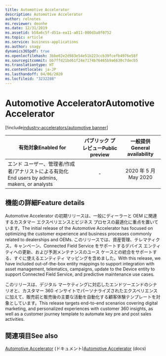 ```yaml
---
title: Automotive Accelerator
description: Automotive Accelerator
author: relnotes
ms.reviewer: deonhe
ms.date: 12/31/2019
ms.assetid: b58a6c5f-d51a-ea11-a811-000d3a8f0752
ms.topic: article
ms.service: business-applications
ms.author: snagy
dynamics365pdf: true
ms.openlocfilehash: 3bbe02e2d983e54e51b223ccb39fcefb4976e58f
ms.sourcegitcommit: bb7ffd21bd61f24e7174b76465b9a6630c7decb5
ms.translationtype: HT
ms.contentlocale: ja-JP
ms.lasthandoff: 04/06/2020
ms.locfileid: "3232288"
---
```

# <a name="automotive-accelerator"></a><span data-ttu-id="fd753-103">Automotive Accelerator</span><span class="sxs-lookup"><span data-stu-id="fd753-103">Automotive Accelerator</span></span>
[!include[industry-accelerators/automotive banner](../includes/industry-accelerators/automotive.md)]

| <span data-ttu-id="fd753-104">有効対象</span><span class="sxs-lookup"><span data-stu-id="fd753-104">Enabled for</span></span>    |  <span data-ttu-id="fd753-105">パブリック プレビュー</span><span class="sxs-lookup"><span data-stu-id="fd753-105">Public preview</span></span> | <span data-ttu-id="fd753-106">一般提供</span><span class="sxs-lookup"><span data-stu-id="fd753-106">General availability</span></span> | 
| ---------- | :----------: |:----------: |
|<span data-ttu-id="fd753-107">エンド ユーザー、管理者/作成者/アナリストによる有効化</span><span class="sxs-lookup"><span data-stu-id="fd753-107">End users by admins, makers, or analysts</span></span>|-| <span data-ttu-id="fd753-108">2020 年 5 月</span><span class="sxs-lookup"><span data-stu-id="fd753-108">May 2020</span></span>|






## <a name="feature-details"></a><span data-ttu-id="fd753-109">機能の詳細</span><span class="sxs-lookup"><span data-stu-id="fd753-109">Feature details</span></span>
<!--feature detail start -->
<span data-ttu-id="fd753-110">Automotive Accelerator の初期リリースは、一般にディーラーと OEM に関連するカスタマー エクスペリエンスとビジネス プロセスの最適化に重点を置いています。</span><span class="sxs-lookup"><span data-stu-id="fd753-110">The initial release of the Automotive Accelerator has focused on optimizing the customer experience and business processes commonly related to dealerships and OEMs.</span></span> <span data-ttu-id="fd753-111">このリリースでは、資産管理、テレマティクス、キャンペーン、Connected Field Service をサポートするデバイス エンティティへの更新、および予測メンテナンスのユース ケースとの統合をサポートする、すぐに使えるエンティティ マッピングを含めました。</span><span class="sxs-lookup"><span data-stu-id="fd753-111">With this release, we have included out-of-the-box entity mappings to support integration with asset management, telematics, campaigns, update to the Device entity to support Connected Field Service, and predictive maintenance use cases.</span></span>

<span data-ttu-id="fd753-112">このリリースは、デジタル マーケティングに対応したエンドツーエンドのシナリオと、カスタマー 360 インサイトでパーソナライズされたエクスペリエンスに加えて、販売前と販売後の主要な活動を自動化する顧客体験テンプレートを対象としています。</span><span class="sxs-lookup"><span data-stu-id="fd753-112">This release targets end-to-end scenarios covering digital marketing, and personalized experiences with customer 360 insights, as well as a customer journey template to automate key pre and post sales activities.</span></span>
<!--feature detail end -->










## <a name="see-also"></a><span data-ttu-id="fd753-113">関連項目</span><span class="sxs-lookup"><span data-stu-id="fd753-113">See also</span></span>


<!--docs start-->
<span data-ttu-id="fd753-114">[Automotive Accelerator](https://docs.microsoft.com/common-data-model/automotive-accelerator) (ドキュメント)</span><span class="sxs-lookup"><span data-stu-id="fd753-114">[Automotive Accelerator](https://docs.microsoft.com/common-data-model/automotive-accelerator) (docs)</span></span>
<!--docs end-->

